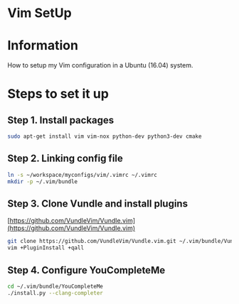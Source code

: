 Vim SetUp
========

# Information
How to setup my Vim configuration in a Ubuntu (16.04) system.

# Steps to set it up

## Step 1. Install packages
```bash
sudo apt-get install vim vim-nox python-dev python3-dev cmake 
```

## Step 2. Linking config file
```bash
ln -s ~/workspace/myconfigs/vim/.vimrc ~/.vimrc
mkdir -p ~/.vim/bundle
```

## Step 3. Clone Vundle and install plugins
[https://github.com/VundleVim/Vundle.vim](https://github.com/VundleVim/Vundle.vim)
```bash
git clone https://github.com/VundleVim/Vundle.vim.git ~/.vim/bundle/Vundle.vim
vim +PluginInstall +qall
```

## Step 4. Configure YouCompleteMe
```bash
cd ~/.vim/bundle/YouCompleteMe
./install.py --clang-completer
```
